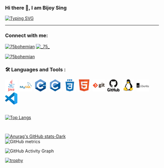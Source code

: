 ### Hi there 👋, I am Bijoy Sing
[![Typing SVG](https://readme-typing-svg.herokuapp.com?font=Roboto+Slap&size=22&duration=4999&color=F711BC&center=true&vCenter=true&lines=Welcome+to+my+Github+profile)](https://git.io/typing-svg)

---
<h3 align="left">Connect with me:</h3>
<p align="left">
<a href="https://www.facebook.com/profile.php?id=100054261722335" target="blank"><img align="center" src="https://raw.githubusercontent.com/rahuldkjain/github-profile-readme-generator/master/src/images/icons/Social/facebook.svg" alt="75bohemian" height="30" width="40" /></a>
<a href="https://leetcode.com/BijoySingh7/" target="blank"><img align="center" src="https://leetcode.com/static/images/LeetCode_logo_rvs.png" alt="_75_" height="30" width="40" /></a>
  
  <a href="https://www.facebook.com/profile.php?id=100054261722335" target="blank"><img align="center" src="https://raw.githubusercontent.com/rahuldkjain/github-profile-readme-generator/master/src/images/icons/Social/facebook.svg" alt="75bohemian" height="30" width="40" /></a>
</p>

### :hammer_and_wrench: Languages and Tools : 
<div>
  <img src="https://github.com/devicons/devicon/blob/master/icons/java/java-original-wordmark.svg" title="Java" alt="Java" width="40" height="40"/>&nbsp;
  <img src="https://github.com/devicons/devicon/blob/master/icons/mysql/mysql-original-wordmark.svg" title="Spring" alt="Spring" width="40" height="40"/>&nbsp;
  <img src="https://github.com/devicons/devicon/blob/master/icons/cplusplus/cplusplus-original.svg" title="React" alt="React" width="40" height="40"/>&nbsp;
  <img src="https://github.com/devicons/devicon/blob/master/icons/c/c-original.svg" title="Spring" alt="Spring" width="40" height="40"/>&nbsp;
  <img src="https://github.com/devicons/devicon/blob/master/icons/css3/css3-plain-wordmark.svg" title="Spring" alt="Spring" width="40" height="40"/>&nbsp;
  <img src="https://github.com/devicons/devicon/blob/master/icons/html5/html5-original.svg" title="Spring" alt="Spring" width="40" height="40"/>&nbsp;
  <img src="https://github.com/devicons/devicon/blob/master/icons/git/git-original-wordmark.svg" title="Spring" alt="Spring" width="40" height="40"/>&nbsp;
  <img src="https://github.com/devicons/devicon/blob/master/icons/github/github-original-wordmark.svg" title="Spring" alt="Spring" width="40" height="40"/>&nbsp;
  <img src="https://github.com/devicons/devicon/blob/master/icons/linux/linux-original.svg" title="Spring" alt="Spring" width="40" height="40"/>&nbsp;
  <img src="https://github.com/devicons/devicon/blob/master/icons/ubuntu/ubuntu-plain-wordmark.svg" title="Spring" alt="Spring" width="40" height="40"/>&nbsp;
  <img src="https://github.com/devicons/devicon/blob/master/icons/vscode/vscode-original.svg" title="Spring" alt="Spring" width="40" height="40"/>&nbsp;
</div>

<br>

[![Top Langs](https://github-readme-stats.vercel.app/api/top-langs/?username=BijoySing&layout=compact&theme=vision-friendly-dark)](https://github.com/BijoySing/github-readme-stats)

<br>

[![Anurag's GitHub stats-Dark](https://github-readme-stats.vercel.app/api?username=BijoySing&show_icons=true&theme=merko#gh-dark-mode-only)](https://github.com/anuraghazra/github-readme-stats#gh-dark-mode-only)
<br>
![GitHub metrics](https://metrics.lecoq.io/BijoySing)

![GitHub Activity Graph](https://activity-graph.herokuapp.com/graph?username=BijoySing)

 [![trophy](https://github-profile-trophy.vercel.app/?username=BijoySing)](https://github.com/ryo-ma/github-profile-trophy)
